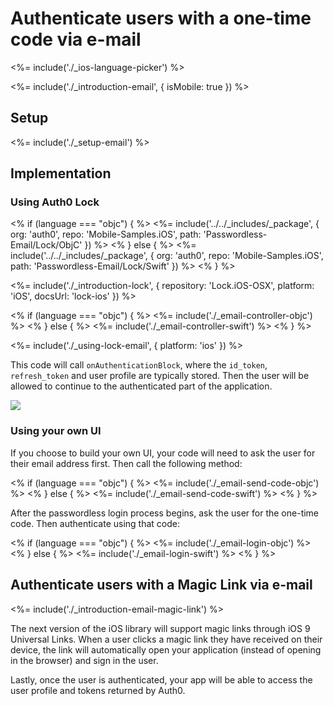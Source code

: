 # Authenticate users with a one-time code via e-mail

<%= include('./_ios-language-picker') %>

<%= include('./_introduction-email', { isMobile: true }) %>

## Setup

<%= include('./_setup-email') %>

## Implementation

### Using Auth0 Lock

<% if (language === "objc") { %>
<%= include('../../_includes/_package', {
  org: 'auth0',
  repo: 'Mobile-Samples.iOS',
  path: 'Passwordless-Email/Lock/ObjC'
}) %>
<% } else { %>
<%= include('../../_includes/_package', {
  org: 'auth0',
  repo: 'Mobile-Samples.iOS',
  path: 'Passwordless-Email/Lock/Swift'
}) %>
<% } %>

<%= include('./_introduction-lock', { repository: 'Lock.iOS-OSX', platform: 'iOS', docsUrl: 'lock-ios' }) %>

<% if (language === "objc") { %>
<%= include('./_email-controller-objc') %>
<% } else { %>
<%= include('./_email-controller-swift') %>
<% } %>

<%= include('./_using-lock-email', { platform: 'ios' }) %>

This code will call `onAuthenticationBlock`, where the `id_token`, `refresh_token` and user profile are typically stored. Then the user will be allowed to continue to the authenticated part of the application.

![](/media/articles/connections/passwordless/passwordless-email-enter-code-ios.png)

### Using your own UI

If you choose to build your own UI, your code will need to ask the user for their email address first. Then call the following method:

<% if (language === "objc") { %>
<%= include('./_email-send-code-objc') %>
<% } else { %>
<%= include('./_email-send-code-swift') %>
<% } %>

After the passwordless login process begins, ask the user for the one-time code. Then authenticate using that code:

<% if (language === "objc") { %>
<%= include('./_email-login-objc') %>
<% } else { %>
<%= include('./_email-login-swift') %>
<% } %>

## Authenticate users with a Magic Link via e-mail

<%= include('./_introduction-email-magic-link') %>

The next version of the iOS library will support magic links through iOS 9 Universal Links. When a user clicks a magic link they have received on their device, the link will automatically open your application (instead of opening in the browser) and sign in the user.

Lastly, once the user is authenticated, your app will be able to access the user profile and tokens returned by Auth0.
